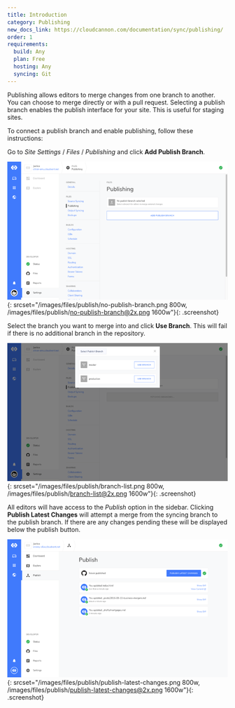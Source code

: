```yaml
---
title: Introduction
category: Publishing
new_docs_link: https://cloudcannon.com/documentation/sync/publishing/
order: 1
requirements:
  build: Any
  plan: Free
  hosting: Any
  syncing: Git
---
```


Publishing allows editors to merge changes from one branch to another. You can choose to merge directly or with a pull request. Selecting a publish branch enables the publish interface for your site. This is useful for staging sites.

To connect a publish branch and enable publishing, follow these instructions:

Go to *Site Settings* / *Files* / *Publishing* and click **Add Publish Branch**.

![Storage Providers interface](/images/files/publish/no-publish-branch.png){: srcset="/images/files/publish/no-publish-branch.png 800w, /images/files/publish/no-publish-branch@2x.png 1600w"}{: .screenshot}

Select the branch you want to merge into and click **Use Branch**. This will fail if there is no additional branch in the repository.

![Publish branch authentication](/images/files/publish/branch-list.png){: srcset="/images/files/publish/branch-list.png 800w, /images/files/publish/branch-list@2x.png 1600w"}{: .screenshot}

All editors will have access to the *Publish* option in the sidebar. Clicking **Publish Latest Changes** will attempt a merge from the syncing branch to the publish branch. If there are any changes pending these will be displayed below the publish button.

![Publish branch authorisation](/images/files/publish/publish-latest-changes.png){: srcset="/images/files/publish/publish-latest-changes.png 800w, /images/files/publish/publish-latest-changes@2x.png 1600w"}{: .screenshot}
